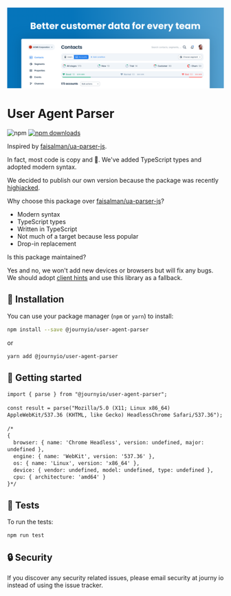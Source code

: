 [![journy.io](https://raw.githubusercontent.com/journy-io/brand/main/githubbanner.png)](https://journy.io/?utm_source=github&utm_content=readme-user-agent-parser)

# User Agent Parser

![npm](https://img.shields.io/npm/v/@journyio/user-agent-parser?color=%234d84f5&style=flat-square)
[![npm downloads](https://img.shields.io/npm/dm/@journyio/user-agent-parser?style=flat-square)](https://www.npmjs.com/package/@journyio/user-agent-parser)

Inspired by [faisalman/ua-parser-js](https://github.com/faisalman/ua-parser-js).

In fact, most code is copy and 🍝. We've added TypeScript types and adopted modern syntax.

We decided to publish our own version because the package was recently [highjacked](https://github.com/faisalman/ua-parser-js/issues/536).

Why choose this package over [faisalman/ua-parser-js](https://github.com/faisalman/ua-parser-js)?

* Modern syntax
* TypeScript types
* Written in TypeScript
* Not much of a target because less popular
* Drop-in replacement

Is this package maintained?

Yes and no, we won't add new devices or browsers but will fix any bugs. We should adopt [client hints](https://datatracker.ietf.org/doc/html/draft-ietf-httpbis-client-hints-06) and use this library as a fallback.

## 💾 Installation

You can use your package manager (`npm` or `yarn`) to install:

```bash
npm install --save @journyio/user-agent-parser
```
or
```bash
yarn add @journyio/user-agent-parser
```

## 🔌 Getting started

```tsx
import { parse } from "@journyio/user-agent-parser";

const result = parse("Mozilla/5.0 (X11; Linux x86_64) AppleWebKit/537.36 (KHTML, like Gecko) HeadlessChrome Safari/537.36");

/*
{
  browser: { name: 'Chrome Headless', version: undefined, major: undefined },
  engine: { name: 'WebKit', version: '537.36' },
  os: { name: 'Linux', version: 'x86_64' },
  device: { vendor: undefined, model: undefined, type: undefined },
  cpu: { architecture: 'amd64' }
}*/
```

## 💯 Tests

To run the tests:

```bash
npm run test
```

## 🔒 Security

If you discover any security related issues, please email security at journy io instead of using the issue tracker.
